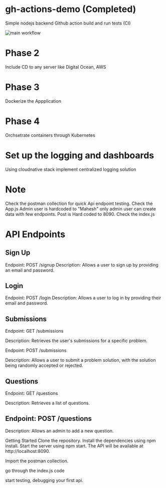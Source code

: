 # gh-actions-demo (Completed)

Simple nodejs backend Github action build and run tests (CI)

![main workflow](https://github.com/gmaheshraju/gh-actions-demo-main/actions/workflows/node.js.yml/badge.svg)

# Phase 2

Include CD to any server like Digital Ocean, AWS

# Phase 3

Dockerize the Appplication

# Phase 4

Orchsetrate containers through Kubernetes

# Set up the logging and dashboards

Using cloudnative stack implement centralized logging solution

# Note

Check the postman collection for quick Api endpoint testing.
Check the App.js Admin user is hardcoded to "Mahesh" only admin user can create data with few endpoints.
Post is Hard coded to 8090. Check the index.js

# API Endpoints

## Sign Up

Endpoint: POST /signup
Description: Allows a user to sign up by providing an email and password.

## Login

Endpoint: POST /login
Description: Allows a user to log in by providing their email and password.

## Submissions

Endpoint: GET /submissions

Description: Retrieves the user's submissions for a specific problem.

Endpoint: POST /submissions

Description: Allows a user to submit a problem solution, with the solution being randomly accepted or rejected.

## Questions

Endpoint: GET /questions

Description: Retrieves a list of questions.

## Endpoint: POST /questions

Description: Allows an admin to add a new question.

Getting Started
Clone the repository.
Install the dependencies using npm install.
Start the server using npm start.
The API will be available at http://localhost:8090.

Import the postman collection.

go through the index.js code

start testing, debugging your first api.
